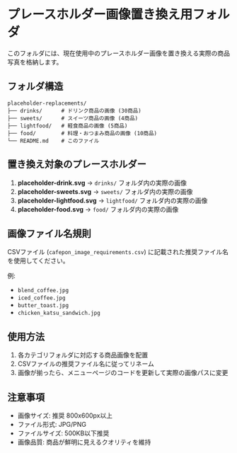 # プレースホルダー画像置き換え用フォルダ

このフォルダには、現在使用中のプレースホルダー画像を置き換える実際の商品写真を格納します。

## フォルダ構造

```
placeholder-replacements/
├── drinks/      # ドリンク商品の画像 (30商品)
├── sweets/      # スイーツ商品の画像 (4商品)
├── lightfood/   # 軽食商品の画像 (5商品)
├── food/        # 料理・おつまみ商品の画像 (10商品)
└── README.md    # このファイル
```

## 置き換え対象のプレースホルダー

1. **placeholder-drink.svg** → `drinks/` フォルダ内の実際の画像
2. **placeholder-sweets.svg** → `sweets/` フォルダ内の実際の画像
3. **placeholder-lightfood.svg** → `lightfood/` フォルダ内の実際の画像
4. **placeholder-food.svg** → `food/` フォルダ内の実際の画像

## 画像ファイル名規則

CSVファイル (`cafepon_image_requirements.csv`) に記載された推奨ファイル名を使用してください。

例:
- `blend_coffee.jpg`
- `iced_coffee.jpg`
- `butter_toast.jpg`
- `chicken_katsu_sandwich.jpg`

## 使用方法

1. 各カテゴリフォルダに対応する商品画像を配置
2. CSVファイルの推奨ファイル名に従ってリネーム
3. 画像が揃ったら、メニューページのコードを更新して実際の画像パスに変更

## 注意事項

- 画像サイズ: 推奨 800x600px以上
- ファイル形式: JPG/PNG
- ファイルサイズ: 500KB以下推奨
- 画像品質: 商品が鮮明に見えるクオリティを維持
